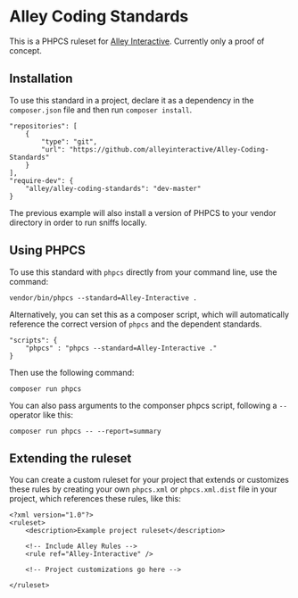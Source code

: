 # Alley Coding Standards

This is a PHPCS ruleset for [Alley Interactive](https://alley.co). Currently only a proof of concept.

## Installation

To use this standard in a project, declare it as a dependency in the `composer.json` file and then run `composer install`.

```
"repositories": [
    {
        "type": "git",
        "url": "https://github.com/alleyinteractive/Alley-Coding-Standards"
    }
],
"require-dev": {
    "alley/alley-coding-standards": "dev-master"
}
```

The previous example will also install a version of PHPCS to your vendor directory in order to run sniffs locally.

## Using PHPCS

To use this standard with `phpcs` directly from your command line, use the command:

```
vendor/bin/phpcs --standard=Alley-Interactive .
```

Alternatively, you can set this as a composer script, which will automatically reference the correct version of `phpcs` and the dependent standards.

```
"scripts": {
    "phpcs" : "phpcs --standard=Alley-Interactive ."
}
```

Then use the following command:

```
composer run phpcs
```

You can also pass arguments to the componser phpcs script, following a `--` operator like this:

```
composer run phpcs -- --report=summary
```

## Extending the ruleset
You can create a custom ruleset for your project that extends or customizes these rules by creating your own  `phpcs.xml` or `phpcs.xml.dist` file in your project, which references these rules, like this:

```
<?xml version="1.0"?>
<ruleset>
	<description>Example project ruleset</description>

    <!-- Include Alley Rules -->
    <rule ref="Alley-Interactive" />

    <!-- Project customizations go here -->

</ruleset>
```
